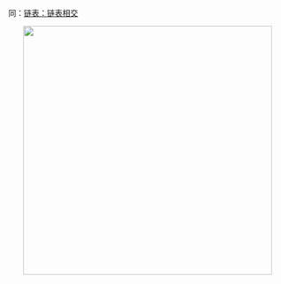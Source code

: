 
同：[链表：链表相交](./面试题02.07.链表相交.md)
<div align="center"><img src=https://code-thinking.cdn.bcebos.com/pics/01二维码.jpg width=450> </img></div>
